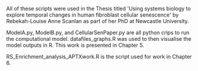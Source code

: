All of these scripts were used in the Thesis titled 'Using systems biology to explore temporal changes in human fibroblast cellular senescence' by Rebekah-Louise Anne Scanlan as part of her PhD at Newcastle University.



ModelA.py, ModelB.py, and CellularSenPaper.py are all python crips to run the computational model. datafiles_graphs.R was used to then visualise the model outputs in R. This work is presented in Chapter 5.

RS_Enrichment_analysis_APTXwork.R is the script used for work in Chapter 6.
